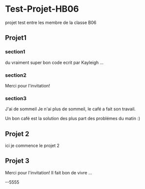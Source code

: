 # Test-Projet-HB06
projet test entre les membre de la classe B06

## Projet1 

### section1
du vraiment super bon code ecrit par Kayleigh ...
### section2
Merci pour l'invitation!


### section3
J'ai de sommeil
Je n'ai plus de sommeil, le café a fait son travail.

Un bon café est la solution des plus part des problémes du matin :)
## Projet 2 
ici je commence le projet 2



## Projet 3
Merci pour l'invitation!
Il fait bon de vivre ... 

--5555